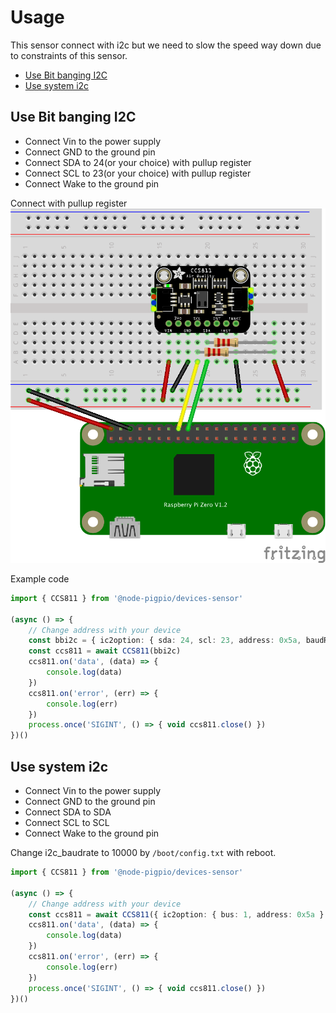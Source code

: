 
# Usage
This sensor connect with i2c but we need to slow the speed way down due to constraints of this sensor.

* [Use Bit banging I2C](#Use-Bit-banging-I2C)
* [Use system i2c](#Use-system-i2c)

## Use Bit banging I2C

* Connect Vin to the power supply 
* Connect GND to the ground pin
* Connect SDA to 24(or your choice) with pullup register
* Connect SCL to 23(or your choice) with pullup register
* Connect Wake to the ground pin

Connect  with pullup register
![Wiring for CCS811](image/wireccs811.png)

Example code
```ts
import { CCS811 } from '@node-pigpio/devices-sensor'

(async () => {
    // Change address with your device
    const bbi2c = { ic2option: { sda: 24, scl: 23, address: 0x5a, baudRate: 115200 } }
    const ccs811 = await CCS811(bbi2c)
    ccs811.on('data', (data) => {
        console.log(data)
    })
    ccs811.on('error', (err) => {
        console.log(err)
    })
    process.once('SIGINT', () => { void ccs811.close() })
})()
```

## Use system i2c

* Connect Vin to the power supply 
* Connect GND to the ground pin
* Connect SDA  to SDA 
* Connect SCL to SCL
* Connect Wake to the ground pin

Change i2c_baudrate to 10000 by `/boot/config.txt` with reboot.


```ts
import { CCS811 } from '@node-pigpio/devices-sensor'

(async () => {
    // Change address with your device
    const ccs811 = await CCS811({ ic2option: { bus: 1, address: 0x5a } })
    ccs811.on('data', (data) => {
        console.log(data)
    })
    ccs811.on('error', (err) => {
        console.log(err)
    })
    process.once('SIGINT', () => { void ccs811.close() })
})()
```